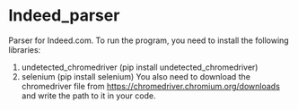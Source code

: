 # Indeed_parser
Parser for Indeed.com. 
To run the program, you need to install the following libraries:
1. undetected_chromedriver (pip install undetected_chromedriver)
2. selenium (pip install selenium)
You also need to download the chromedriver file from https://chromedriver.chromium.org/downloads and write the path to it in your code.

